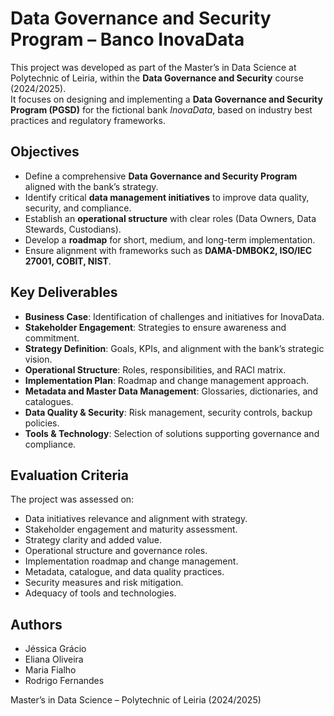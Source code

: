 # Data Governance and Security Program – Banco InovaData  

This project was developed as part of the Master’s in Data Science at Polytechnic of Leiria, within the **Data Governance and Security** course (2024/2025).  
It focuses on designing and implementing a **Data Governance and Security Program (PGSD)** for the fictional bank *InovaData*, based on industry best practices and regulatory frameworks.  

## Objectives  
- Define a comprehensive **Data Governance and Security Program** aligned with the bank’s strategy.  
- Identify critical **data management initiatives** to improve data quality, security, and compliance.  
- Establish an **operational structure** with clear roles (Data Owners, Data Stewards, Custodians).  
- Develop a **roadmap** for short, medium, and long-term implementation.  
- Ensure alignment with frameworks such as **DAMA-DMBOK2, ISO/IEC 27001, COBIT, NIST**.  

## Key Deliverables  
- **Business Case**: Identification of challenges and initiatives for InovaData.  
- **Stakeholder Engagement**: Strategies to ensure awareness and commitment.  
- **Strategy Definition**: Goals, KPIs, and alignment with the bank’s strategic vision.  
- **Operational Structure**: Roles, responsibilities, and RACI matrix.  
- **Implementation Plan**: Roadmap and change management approach.  
- **Metadata and Master Data Management**: Glossaries, dictionaries, and catalogues.  
- **Data Quality & Security**: Risk management, security controls, backup policies.  
- **Tools & Technology**: Selection of solutions supporting governance and compliance.  

## Evaluation Criteria  
The project was assessed on:  
- Data initiatives relevance and alignment with strategy.  
- Stakeholder engagement and maturity assessment.  
- Strategy clarity and added value.  
- Operational structure and governance roles.  
- Implementation roadmap and change management.  
- Metadata, catalogue, and data quality practices.  
- Security measures and risk mitigation.  
- Adequacy of tools and technologies.  

## Authors  
- Jéssica Grácio  
- Eliana Oliveira  
- Maria Fialho  
- Rodrigo Fernandes  

Master’s in Data Science – Polytechnic of Leiria (2024/2025)  
